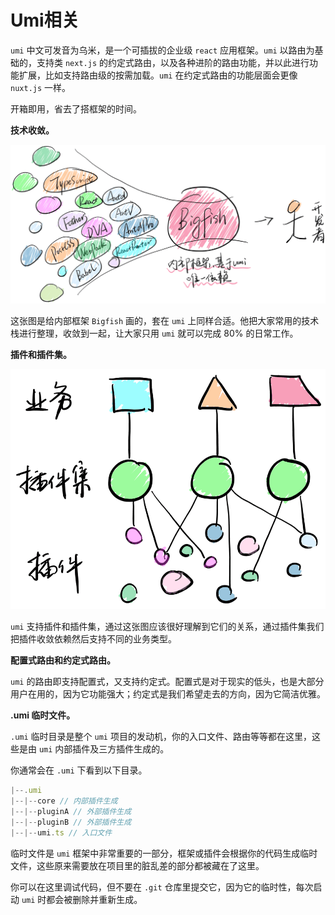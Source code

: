 # Umi相关

`umi` 中文可发音为乌米，是一个可插拔的企业级 `react` 应用框架。`umi` 以路由为基础的，支持类 `next.js` 的约定式路由，以及各种进阶的路由功能，并以此进行功能扩展，比如支持路由级的按需加载。`umi` 在约定式路由的功能层面会更像 `nuxt.js` 一样。

开箱即用，省去了搭框架的时间。

**技术收敛。**

![技术收敛](./img/bigfish.png)

这张图是给内部框架 `Bigfish` 画的，套在 `umi` 上同样合适。他把大家常用的技术栈进行整理，收敛到一起，让大家只用 `umi` 就可以完成 80% 的日常工作。

**插件和插件集。**

![插件和插件集](./img/plugin.png)

`umi` 支持插件和插件集，通过这张图应该很好理解到它们的关系，通过插件集我们把插件收敛依赖然后支持不同的业务类型。

**配置式路由和约定式路由。**

`umi` 的路由即支持配置式，又支持约定式。配置式是对于现实的低头，也是大部分用户在用的，因为它功能强大；约定式是我们希望走去的方向，因为它简洁优雅。

**.umi 临时文件。**

`.umi` 临时目录是整个 `umi` 项目的发动机，你的入口文件、路由等等都在这里，这些是由 `umi` 内部插件及三方插件生成的。

你通常会在 `.umi` 下看到以下目录。

```js
|--.umi
|--|--core // 内部插件生成
|--|--pluginA // 外部插件生成
|--|--pluginB // 外部插件生成
|--|--umi.ts // 入口文件
```

临时文件是 `umi` 框架中非常重要的一部分，框架或插件会根据你的代码生成临时文件，这些原来需要放在项目里的脏乱差的部分都被藏在了这里。

你可以在这里调试代码，但不要在 `.git` 仓库里提交它，因为它的临时性，每次启动 `umi` 时都会被删除并重新生成。
